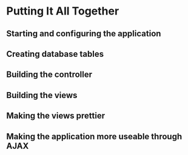 # Putting It All Together
## Starting and configuring the application
## Creating database tables
## Building the controller
## Building the views
## Making the views prettier
## Making the application more useable through AJAX
